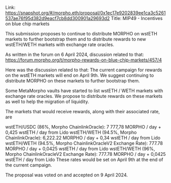 Link: https://snapshot.org/#/morpho.eth/proposal/0x1ec17e9202839ee1ca3c5261537ae76f95d382d9eacf7cb8dd300901a29693d2
Title: MIP49 - Incentives on blue chip markets

This submission proposes to continue to distribute MORPHO on wstETH markets to further bootstrap them and to distribute rewards to new wstETH/WETH markets with exchange rate oracles.

As written in the forum on 6 April 2024, discussion related to that: https://forum.morpho.org/t/morpho-rewards-on-blue-chip-markets/457/4

Here was the discussion related to that:
The current campaign for rewards on the wstETH markets will end on April 9th. We suggest continuing to distribute MORPHO on these markets to further bootstrap them.

Some MetaMorpho vaults have started to list wstETH / WETH markets with exchange rate oracles. We propose to distribute rewards on these markets as well to help the migration of liquidity.

The markets that would receive rewards, along with their associated rate, are

wstETH/USDC (86%, Morpho ChainlinkOracle): 7 777,78 MORPHO / day + 0,425 wstETH / day from Lido
wstETH/WETH (94.5%, Morpho ChainlinkOracle): 6,222.22 MORPHO / day + 0,34 wstETH / day from Lido
wstETH/WETH (94.5%, Morpho ChainlinkOracleV2 Exchange Rate): 777.78 MORPHO / day + 0,0425 wstETH / day from Lido
wstETH/WETH (96%, Morpho ChainlinkOracleV2 Exchange Rate): 777.78 MORPHO / day + 0,0425 wstETH / day from Lido
These rates would be set on April 9th at the end of the current campaign.

The proposal was voted on and accepted on 9 April 2024.